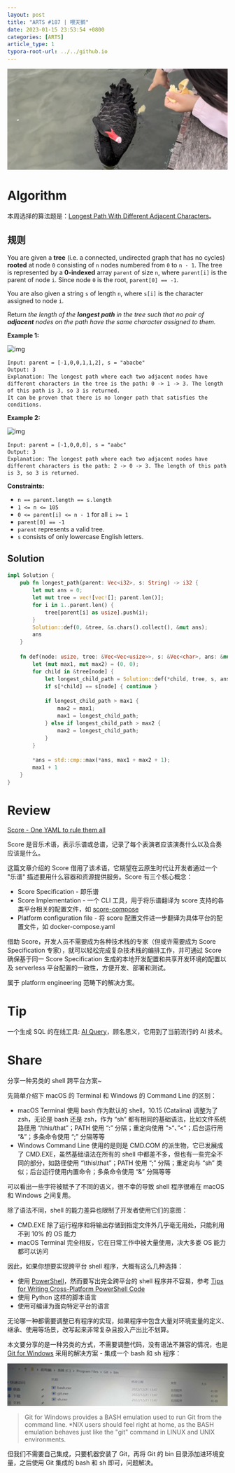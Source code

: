 ```yaml
---
layout: post
title: "ARTS #187 | 喂天鹅"
date: 2023-01-15 23:53:54 +0800
categories: [ARTS]
article_type: 1
typora-root-url: ../../github.io
---
```


![](/assets/img/187-2.jpeg)

# Algorithm

本周选择的算法题是：[Longest Path With Different Adjacent Characters](https://leetcode.com/problems/longest-path-with-different-adjacent-characters/description/)。


## 规则

You are given a **tree** (i.e. a connected, undirected graph that has no cycles) **rooted** at node `0` consisting of `n` nodes numbered from `0` to `n - 1`. The tree is represented by a **0-indexed** array `parent` of size `n`, where `parent[i]` is the parent of node `i`. Since node `0` is the root, `parent[0] == -1`.

You are also given a string `s` of length `n`, where `s[i]` is the character assigned to node `i`.

Return *the length of the **longest path** in the tree such that no pair of **adjacent** nodes on the path have the same character assigned to them.*

 

**Example 1:**

![img](https://assets.leetcode.com/uploads/2022/03/25/testingdrawio.png)

```
Input: parent = [-1,0,0,1,1,2], s = "abacbe"
Output: 3
Explanation: The longest path where each two adjacent nodes have different characters in the tree is the path: 0 -> 1 -> 3. The length of this path is 3, so 3 is returned.
It can be proven that there is no longer path that satisfies the conditions. 
```

**Example 2:**

![img](https://assets.leetcode.com/uploads/2022/03/25/graph2drawio.png)

```
Input: parent = [-1,0,0,0], s = "aabc"
Output: 3
Explanation: The longest path where each two adjacent nodes have different characters is the path: 2 -> 0 -> 3. The length of this path is 3, so 3 is returned.
```

 

**Constraints:**

- `n == parent.length == s.length`
- `1 <= n <= 105`
- `0 <= parent[i] <= n - 1` for all `i >= 1`
- `parent[0] == -1`
- `parent` represents a valid tree.
- `s` consists of only lowercase English letters.

## Solution

```rust
impl Solution {
    pub fn longest_path(parent: Vec<i32>, s: String) -> i32 {
        let mut ans = 0;
        let mut tree = vec![vec![]; parent.len()];
        for i in 1..parent.len() {
            tree[parent[i] as usize].push(i);
        }
        Solution::def(0, &tree, &s.chars().collect(), &mut ans);
        ans
    }

    fn def(node: usize, tree: &Vec<Vec<usize>>, s: &Vec<char>, ans: &mut i32) -> i32 {
        let (mut max1, mut max2) = (0, 0);
        for child in &tree[node] {
            let longest_child_path = Solution::def(*child, tree, s, ans);
            if s[*child] == s[node] { continue }

            if longest_child_path > max1 {
                max2 = max1;
                max1 = longest_child_path;
            } else if longest_child_path > max2 {
                max2 = longest_child_path;
            }
        }
        
        *ans = std::cmp::max(*ans, max1 + max2 + 1);
        max1 + 1
    }
}
```


# Review

[Score - One YAML to rule them all](https://score.dev/blog/score-one-yaml-to-rule-them-all)

Score 是音乐术语，表示乐谱或总谱，记录了每个表演者应该演奏什么以及合奏应该是什么。

这篇文章介绍的 Score 借用了该术语，它期望在云原生时代让开发者通过一个 "乐谱" 描述要用什么容器和资源提供服务。Score 有三个核心概念：

- Score Specification - 即乐谱
- Score Implementation - 一个 CLI 工具，用于将乐谱翻译为 score 支持的各类平台相关的配置文件，如 [score-compose](https://github.com/score-spec/score-compose)
- Platform configuration file - 将 score 配置文件进一步翻译为具体平台的配置文件，如 docker-compose.yaml

借助 Score，开发人员不需要成为各种技术栈的专家（但或许需要成为 Score Specification 专家），就可以轻松完成复杂技术栈的编排工作，并可通过 Score 确保基于同一 Score Specification 生成的本地开发配置和共享开发环境的配置以及 serverless 平台配置的一致性，方便开发、部署和测试。

属于 platform engineering 范畴下的解决方案。

# Tip

一个生成 SQL 的在线工具: [AI Query](https://aiquery.co/)，顾名思义，它用到了当前流行的 AI 技术。

# Share

分享一种另类的 shell 跨平台方案~

先简单介绍下 macOS 的 Terminal 和 Windows 的 Command Line 的区别：

- macOS Terminal 使用 bash 作为默认的 shell，10.15 (Catalina) 调整为了 zsh，无论是 bash 还是 zsh，作为 “sh” 都有相同的基础语法，比如文件系统路径用 “/this/that”；PATH 使用 “:” 分隔；重定向使用 ”>“、”<“；后台运行用 “&”；多条命令使用 “;” 分隔等等
- Windows Command Line 使用的是则是 CMD.COM 的派生物，它已发展成了 CMD.EXE，虽然基础语法在所有的 shell 中都差不多，但也有一些完全不同的部分，如路径使用 “\this\that”；PATH 使用 “;” 分隔；重定向与 “sh” 类似；后台运行使用内置命令；多条命令使用 “&” 分隔等等

可以看出一些字符被赋予了不同的语义，很不幸的导致 shell 程序很难在 macOS 和 Windows 之间复用。

除了语法不同，shell 的能力差异也限制了开发者使用它们的意图：

- CMD.EXE 除了运行程序和将输出存储到指定文件外几乎毫无用处，只能利用不到 10% 的 OS 能力
- macOS Terminal 完全相反，它在日常工作中被大量使用，决大多娄 OS 能力都可以访问

因此，如果你想要实现跨平台 shell 程序，大概有这么几种选择：

- 使用 [PowerShell](https://learn.microsoft.com/en-us/powershell/)，然而要写出完全跨平台的 shell 程序并不容易，参考 [Tips for Writing Cross-Platform PowerShell Code](https://powershell.org/2019/02/tips-for-writing-cross-platform-powershell-code/)
- 使用 Python 这样的脚本语言
- 使用可编译为面向特定平台的语言

无论哪一种都需要调整已有程序的实现，如果程序中包含大量对环境变量的定义、继承、使用等场景，改写起来非常复杂且投入产出比不划算。

本文要分享的是一种另类的方式，不需要调整代码，没有语法不兼容的情况，也是 [Git for Windows](https://gitforwindows.org/) 采用的解决方案 - 集成一个 bash 和 sh 程序：

![](/assets/img/187-1.JPG)

> Git for Windows provides a BASH emulation used to run Git from the command line. *NIX users should feel right at home, as the BASH emulation behaves just like the "git" command in LINUX and UNIX environments.

但我们不需要自己集成，只要机器安装了 Git，再将 Git 的 bin 目录添加进环境变量，之后使用 Git 集成的 bash 和 sh 即可，问题解决。

